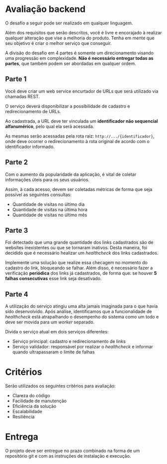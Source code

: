 # Avaliação backend 
O desafio a seguir pode ser realizado em qualquer linguagem.

Além dos requisitos que serão descritos, você é livre e encorajado à realizar qualquer alteração que vise a melhoria do produto. Tenha em mente que seu objetivo é criar o melhor serviço que conseguir.

A divisão do desafio em 4 partes é somente um direcionamento visando uma progressão em complexidade.
**Não é necessário entregar todas as partes**, que também podem ser abordadas em qualquer ordem.

## Parte 1

Você deve criar um web service encurtador de URLs que será utilizado via chamadas REST.

O serviço deverá disponibilizar a possibilidade de cadastro e redirecionamento de URLs.

Ao cadastrada, a URL deve ter vinculada um **identificador não sequencial alfanumérico**, pelo qual ela será acessada.

As mesmas serão acessadas pela rota raiz: `http://.../{identificador}`, onde deve ocorrer o redirecionamento à rota original de acordo com o identificador informado.

## Parte 2

Com o aumento da popularidade da aplicação, é vital de coletar informações úteis para os seus usuários.

Assim, à cada acesso, devem ser coletadas métricas de forma que seja possível as seguintes consultas:
- Quantidade de visitas no último dia
- Quantidade de visitas na última hora
- Quantidade de visitas no último mês

## Parte 3

Foi detectado que uma grande quantidade dos links cadastrados são de websites inexistentes ou que se tornaram inativos.
Desta maneira, foi decidido que é necessário healizar um *healthcheck* dos links cadastrados.

Implemente uma solução que realize essa checagem no momento do cadastro do link, bloqueando se falhar.
Além disso, é necessário fazer a verificação **periódica** dos links já cadastrados, de forma que: se houver **5 falhas consecutivas** esse link seja desativado.

## Parte 4

A utilização do serviço atingiu uma alta jamais imaginada para o que havia sido desenvolvido.
Após análise, identificamos que a funcionalidade de *healthcheck* está atrapalhando o desempenho do sistema como um todo e deve ser movida para um *worker* separado.

Divida o serviço atual em dois serviços diferentes:
- Serviço principal: cadastro e redirecionamento de links
- Serviço validador: responsável por realizar o *healthcheck* e informar quando ultrapassaram o limite de falhas

# Critérios

Serão utilizados os seguintes critérios para avaliação:
- Clareza do código
- Facilidade de manutenção
- Eficiência da solução
- Escalabilidade
- Resiliência

# Entrega
O projeto deve ser entregue no prazo combinado na forma de um repositório git e com as instruções de instalação e execução.
